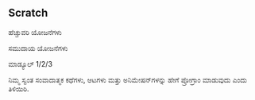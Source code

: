## Scratch

ಹೆಚ್ಚುವರಿ ಯೋಜನೆಗಳು

ಸಮುದಾಯ ಯೋಜನೆಗಳು

ಮಾಡ್ಯೂಲ್ 1/2/3

ನಿಮ್ಮ ಸ್ವಂತ ಸಂವಾದಾತ್ಮಕ ಕಥೆಗಳು, ಆಟಗಳು ಮತ್ತು ಅನಿಮೇಷನ್‌ಗಳನ್ನು ಹೇಗೆ ಪ್ರೋಗ್ರಾಂ ಮಾಡುವುದು ಎಂದು ತಿಳಿಯಿರಿ.